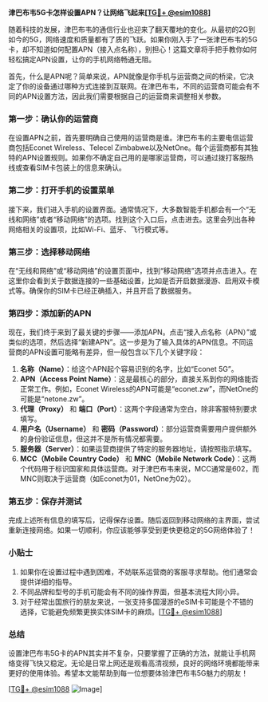 **津巴布韦5G卡怎样设置APN？让网络飞起来[[TG💪+ @esim1088](https://t.me/s/esim1088)]**

随着科技的发展，津巴布韦的通信行业也迎来了翻天覆地的变化。从最初的2G到如今的5G，网络速度和质量都有了质的飞跃。如果你刚入手了一张津巴布韦的5G卡，却不知道如何配置APN（接入点名称），别担心！这篇文章将手把手教你如何轻松搞定APN设置，让你的手机网络畅通无阻。

首先，什么是APN呢？简单来说，APN就像是你手机与运营商之间的桥梁，它决定了你的设备通过哪种方式连接到互联网。在津巴布韦，不同的运营商可能会有不同的APN设置方法，因此我们需要根据自己的运营商来调整相关参数。

### **第一步：确认你的运营商**
在设置APN之前，首先要明确自己使用的运营商是谁。津巴布韦的主要电信运营商包括Econet Wireless、Telecel Zimbabwe以及NetOne。每个运营商都有其独特的APN设置规则。如果你不确定自己用的是哪家运营商，可以通过拨打客服热线或查看SIM卡包装上的信息来确认。

### **第二步：打开手机的设置菜单**
接下来，我们进入手机的设置界面。通常情况下，大多数智能手机都会有一个“无线和网络”或者“移动网络”的选项。找到这个入口后，点击进去。这里会列出各种网络相关的设置项，比如Wi-Fi、蓝牙、飞行模式等。

### **第三步：选择移动网络**
在“无线和网络”或“移动网络”的设置页面中，找到“移动网络”选项并点击进入。在这里你会看到关于数据连接的一些基础设置，比如是否开启数据漫游、启用双卡模式等。确保你的SIM卡已经正确插入，并且开启了数据服务。

### **第四步：添加新的APN**
现在，我们终于来到了最关键的步骤——添加APN。点击“接入点名称（APN）”或类似的选项，然后选择“新建APN”。这一步是为了输入具体的APN信息。不同运营商的APN设置可能略有差异，但一般包含以下几个关键字段：

1. **名称（Name）**：给这个APN起个容易识别的名字，比如“Econet 5G”。
2. **APN（Access Point Name）**：这是最核心的部分，直接关系到你的网络能否正常工作。例如，Econet Wireless的APN可能是“econet.zw”，而NetOne的可能是“netone.zw”。
3. **代理（Proxy）** 和 **端口（Port）**：这两个字段通常为空白，除非客服特别要求填写。
4. **用户名（Username）** 和 **密码（Password）**：部分运营商需要用户提供额外的身份验证信息，但这并不是所有情况都需要。
5. **服务器（Server）**：如果运营商提供了特定的服务器地址，请按照指示填写。
6. **MCC（Mobile Country Code）** 和 **MNC（Mobile Network Code）**：这两个代码用于标识国家和具体运营商。对于津巴布韦来说，MCC通常是602，而MNC则取决于运营商（如Econet为01，NetOne为02）。

### **第五步：保存并测试**
完成上述所有信息的填写后，记得保存设置。随后返回到移动网络的主界面，尝试重新连接网络。如果一切顺利，你应该能够享受到更快更稳定的5G网络体验了！

### **小贴士**
1. 如果你在设置过程中遇到困难，不妨联系运营商的客服寻求帮助。他们通常会提供详细的指导。
2. 不同品牌和型号的手机可能会有不同的操作界面，但基本流程大同小异。
3. 对于经常出国旅行的朋友来说，一张支持多国漫游的eSIM卡可能是个不错的选择，它能避免频繁更换实体SIM卡的麻烦。[[TG💪+ @esim1088](https://t.me/s/esim1088)]

### **总结**
设置津巴布韦5G卡的APN其实并不复杂，只要掌握了正确的方法，就能让手机网络变得飞快又稳定。无论是日常上网还是观看高清视频，良好的网络环境都能带来更好的使用体验。希望本文能帮助到每一位想要体验津巴布韦5G魅力的朋友！

[[TG💪+ @esim1088](https://t.me/s/esim1088) ![Image](https://i.postimg.cc/4NQfJmqS/Snipaste-2025-05-13-00-14-12.png)]